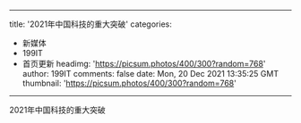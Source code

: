 
---
title: '2021年中国科技的重大突破'
categories: 
 - 新媒体
 - 199IT
 - 首页更新
headimg: 'https://picsum.photos/400/300?random=768'
author: 199IT
comments: false
date: Mon, 20 Dec 2021 13:35:25 GMT
thumbnail: 'https://picsum.photos/400/300?random=768'
---

<div>   
2021年中国科技的重大突破  
</div>
            
